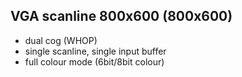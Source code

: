 VGA scanline 800x600 (800x600)
--------------------
 - dual cog (WHOP)
 - single scanline, single input buffer
 - full colour mode (6bit/8bit colour)
